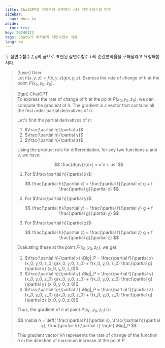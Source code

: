 ```yaml
---  
title: ChatGPT로 미적분학 공부하기 (4) 다변수함수의 미분  
sidebar:   
  nav: docs-ko  
aside:   
  toc: true  
key: 20240123  
tags: ChatGPT 미적분학 다변수함수 미분  
lang: ko  
---  
```

  
두 삼변수함수 $f, g$의 곱으로 표현된 삼변수함수 $h$의 순간변화율을 구해달라고 요청해봅시다.  
>[!user] User  
> Let $h(x, y, z)=f(x, y, z) g(x, y, z)$. Express the rate of change of $h$ at the point $P(x_0, y_0, z_0)$.  
  
>[!gpt] ChatGPT   
> To express the rate of change of $h$ at the point $P(x_0, y_0, z_0)$, we can compute the gradient of $h$. The gradient is a vector that contains all the first order partial derivatives of $h$.  
>   
> Let's find the partial derivatives of $h$:  
>   
> 1. $\frac{\partial h}{\partial x}$  
> 2. $\frac{\partial h}{\partial y}$  
> 3. $\frac{\partial h}{\partial z}$  
>   
> Using the product rule for differentiation, for any two functions $u$ and $v$, we have:  
>   
> $$ \frac{d(uv)}{dx} = u'v + uv' $$  
>   
> 1. For $\frac{\partial h}{\partial x}$:  
>   
> $$ \frac{\partial h}{\partial x} = \frac{\partial f}{\partial x} g + f \frac{\partial g}{\partial x} $$  
>   
> 2. For $\frac{\partial h}{\partial y}$:  
>   
> $$ \frac{\partial h}{\partial y} = \frac{\partial f}{\partial y} g + f \frac{\partial g}{\partial y} $$  
>   
> 3. For $\frac{\partial h}{\partial z}$:  
>   
> $$ \frac{\partial h}{\partial z} = \frac{\partial f}{\partial z} g + f \frac{\partial g}{\partial z} $$  
>   
> Evaluating these at the point $P(x_0, y_0, z_0)$, we get:  
>   
> 1. $\frac{\partial h}{\partial x} \Big|_P = \frac{\partial f}{\partial x} (x_0, y_0, z_0) g(x_0, y_0, z_0) + f(x_0, y_0, z_0) \frac{\partial g}{\partial x} (x_0, y_0, z_0)$  
> 2. $\frac{\partial h}{\partial y} \Big|_P = \frac{\partial f}{\partial y} (x_0, y_0, z_0) g(x_0, y_0, z_0) + f(x_0, y_0, z_0) \frac{\partial g}{\partial y} (x_0, y_0, z_0)$  
> 3. $\frac{\partial h}{\partial z} \Big|_P = \frac{\partial f}{\partial z} (x_0, y_0, z_0) g(x_0, y_0, z_0) + f(x_0, y_0, z_0) \frac{\partial g}{\partial z} (x_0, y_0, z_0)$  
>   
> Thus, the gradient of $h$ at point $P(x_0, y_0, z_0)$ is:  
>   
> $$ \nabla h = \left( \frac{\partial h}{\partial x}, \frac{\partial h}{\partial y}, \frac{\partial h}{\partial z} \right) \Big|_P $$  
>   
> This gradient vector $\nabla h$ represents the rate of change of the function $h$ in the direction of maximum increase at the point $P$.  
